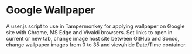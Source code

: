 # Google Wallpaper
A user.js script to use in Tampermonkey for applying wallpaper on Google site with Chrome, MS Edge and Vivaldi browsers.
Set links to open in current or new tab, change image host site between GitHub and Sonco, change wallpaper images from 0 to 35 and view/hide Date/Time container.
